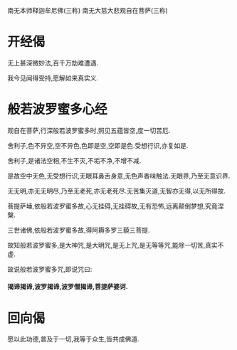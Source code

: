 南无本师释迦牟尼佛(三称)
南无大慈大悲观自在菩萨(三称)
# 开经偈
无上甚深微妙法,百千万劫难遭遇.

我今见闻得受持,愿解如来真实义.
# 般若波罗蜜多心经
观自在菩萨,行深般若波罗蜜多时,照见五蕴皆空,度一切苦厄.

舍利子,色不异空,空不异色,色即是空,空即是色.受想行识,亦复如是.

舍利子,是诸法空相,不生不灭,不垢不净,不增不减.

是故空中无色,无受想行识,无眼耳鼻舌身意,无色声香味触法.无眼界,乃至无意识界.

无无明,亦无无明尽,乃至无老死,亦无老死尽.无苦集灭道,无智亦无得,以无所得故.

菩提萨埵,依般若波罗蜜多故,心无挂碍,无挂碍故,无有恐怖,远离颠倒梦想,究竟涅槃.

三世诸佛,依般若波罗蜜多故,得阿耨多罗三藐三菩提.

故知般若波罗蜜多,是大神咒,是大明咒,是无上咒,是无等等咒,能除一切苦,真实不虚.

故说般若波罗蜜多咒,即说咒曰:

#### 揭谛揭谛,波罗揭谛,波罗僧揭谛,菩提萨婆诃.

# 回向偈
愿以此功德,普及于一切,我等于众生,皆共成佛道.
